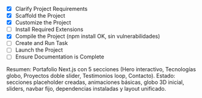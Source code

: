  - [x] Clarify Project Requirements
 - [x] Scaffold the Project
 - [x] Customize the Project
 - [ ] Install Required Extensions
 - [x] Compile the Project (npm install OK, sin vulnerabilidades)
 - [ ] Create and Run Task
 - [ ] Launch the Project
 - [ ] Ensure Documentation is Complete

Resumen: Portafolio Next.js con 5 secciones (Hero interactivo, Tecnologías globo, Proyectos doble slider, Testimonios loop, Contacto). Estado: secciones placeholder creadas, animaciones básicas, globo 3D inicial, sliders, navbar fijo, dependencias instaladas y layout unificado.

